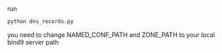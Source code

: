 run
``` bash
python dns_records.py
```
you need to change NAMED_CONF_PATH and ZONE_PATH to your local bind9 server path
